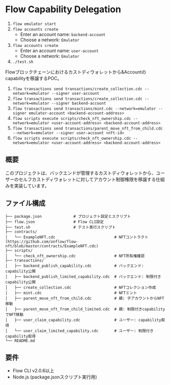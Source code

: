 # Flow Capability Delegation

1. `flow emulator start`
2. `flow accounts create`
    - Enter an account name: `backend-account`
    - Choose a network: `Emulator`
2. `flow accounts create`
    - Enter an account name: `user-account`
    - Choose a network: `Emulator`
3. `./test.sh`

Flowブロックチェーンにおけるカストディウォレットから&Accountのcapabilityを移譲するPOC。

1. `flow transactions send transactions/create_collection.cdc --network=emulator --signer user-account`
2. `flow transactions send transactions/create_collection.cdc --network=emulator --signer backend-account`
3. `flow transactions send transactions/mint.cdc --network=emulator --signer emulator-account <backend-account-address>`
4. `flow scripts execute scripts/check_nft_ownership.cdc --network=emulator <user-account-address> <backend-account-address>`
5. `flow transactions send transactions/parent_move_nft_from_child.cdc --network=emulator --signer user-account <nft-id>`
6. `flow scripts execute scripts/check_nft_ownership.cdc --network=emulator <user-account-address> <backend-account-address>`

## 概要

このプロジェクトは、バックエンドが管理するカストディウォレットから、ユーザーのセルフカストディウォレットに対してアカウント制御権限を移譲する仕組みを実装しています。

## ファイル構成

```
├── package.json              # プロジェクト設定とスクリプト
├── flow.json                 # Flow CLI設定
├── test.sh                   # テスト実行スクリプト
├── contracts/
│   └── ExampleNFT.cdc                          # NFTコントラクト(https://github.com/onflow/flow-nft/blob/master/contracts/ExampleNFT.cdc)
├── scripts/
│   └── check_nft_ownership.cdc                 # NFT所有権確認
├── transactions/
│   ├── backend_publish_capability.cdc          # バックエンド: capability公開
│   ├── backend_publish_limited_capability.cdc  # バックエンド: 制限付きcapability公開
│   ├── create_collection.cdc                   # NFTコレクション作成
│   ├── mint.cdc                                # NFTミント
│   ├── parent_move_nft_from_child.cdc          # 親: 子アカウントからNFT移動
│   ├── parent_move_nft_from_child_limited.cdc  # 親: 制限付きcapabilityでNFT移動
│   ├── user_claim_capability.cdc               # ユーザー: capability取得
│   └── user_claim_limited_capability.cdc       # ユーザー: 制限付きcapability取得
└── README.md
```

## 要件

- Flow CLI v2.0.6以上
- Node.js (package.jsonスクリプト実行用)
